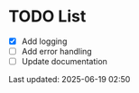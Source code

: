 # TODO List

- [x] Add logging
- [ ] Add error handling
- [ ] Update documentation

Last updated: 2025-06-19 02:50
